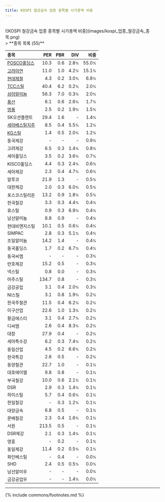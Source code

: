 ```yaml
---
title: KOSPI 철강금속 업종 종목별 시가총액 비중
---
```

<br>
![KOSPI 철강금속 업종 종목별 시가총액 비중](images/kospi_업종_철강금속_종목.png)
<br>
> **종목 목록 (55)**<a id="list"></a>

| **종목** | **PER** | **PBR** | **DIV** | **비중** |
| :------- | ------: | ------: | ------: | -------: |
| [POSCO홀딩스](/005490/) | 10.3 | 0.6 | 2.8<small>%</small> | 55.0<small>%</small> |
| [고려아연](/010130/) | 11.0 | 1.0 | 4.2<small>%</small> | 15.1<small>%</small> |
| [현대제철](/004020/) | 4.3 | 0.2 | 3.0<small>%</small> | 6.8<small>%</small> |
| [TCC스틸](/002710/) | 40.4 | 6.2 | 0.2<small>%</small> | 2.0<small>%</small> |
| [삼아알미늄](/006110/) | 56.3 | 7.0 | 0.3<small>%</small> | 2.0<small>%</small> |
| [풍산](/103140/) | 6.1 | 0.6 | 2.6<small>%</small> | 1.7<small>%</small> |
| [영풍](/000670/) | 2.5 | 0.2 | 1.9<small>%</small> | 1.5<small>%</small> |
| SK오션플랜트 | 29.4 | 1.6 | - | 1.4<small>%</small> |
| [세아베스틸지주](/001430/) | 8.5 | 0.4 | 5.5<small>%</small> | 1.2<small>%</small> |
| [KG스틸](/016380/) | 1.4 | 0.5 | 2.0<small>%</small> | 1.2<small>%</small> |
| 동국제강 | - | - | - | 0.9<small>%</small> |
| 고려제강 | 6.5 | 0.3 | 1.4<small>%</small> | 0.8<small>%</small> |
| 세아홀딩스 | 3.5 | 0.2 | 3.6<small>%</small> | 0.7<small>%</small> |
| KISCO홀딩스 | 4.4 | 0.3 | 2.4<small>%</small> | 0.6<small>%</small> |
| 세아제강 | 2.3 | 0.4 | 4.7<small>%</small> | 0.6<small>%</small> |
| 알루코 | 21.9 | 1.3 | - | 0.5<small>%</small> |
| 대한제강 | 2.0 | 0.3 | 6.0<small>%</small> | 0.5<small>%</small> |
| 포스코스틸리온 | 13.2 | 0.9 | 1.8<small>%</small> | 0.5<small>%</small> |
| 한국철강 | 3.3 | 0.3 | 4.4<small>%</small> | 0.4<small>%</small> |
| 휴스틸 | 0.9 | 0.3 | 6.9<small>%</small> | 0.4<small>%</small> |
| 남선알미늄 | 8.8 | 0.9 | - | 0.4<small>%</small> |
| 현대비앤지스틸 | 10.1 | 0.5 | 0.6<small>%</small> | 0.4<small>%</small> |
| SIMPAC | 2.8 | 0.3 | 5.1<small>%</small> | 0.4<small>%</small> |
| 조일알미늄 | 14.2 | 1.4 | - | 0.4<small>%</small> |
| 동국홀딩스 | 1.7 | 0.2 | 6.7<small>%</small> | 0.4<small>%</small> |
| 동국씨엠 | - | - | - | 0.3<small>%</small> |
| 만호제강 | 15.2 | 0.5 | - | 0.3<small>%</small> |
| 넥스틸 | 0.8 | 0.0 | - | 0.3<small>%</small> |
| 아주스틸 | 134.7 | 0.8 | - | 0.3<small>%</small> |
| 금강공업 | 3.1 | 0.4 | 2.0<small>%</small> | 0.3<small>%</small> |
| NI스틸 | 3.1 | 0.8 | 1.9<small>%</small> | 0.2<small>%</small> |
| 한국주철관 | 11.5 | 0.4 | 6.2<small>%</small> | 0.2<small>%</small> |
| 이구산업 | 22.6 | 1.0 | 1.3<small>%</small> | 0.2<small>%</small> |
| 황금에스티 | 3.1 | 0.4 | 2.7<small>%</small> | 0.2<small>%</small> |
| 디씨엠 | 2.6 | 0.4 | 8.3<small>%</small> | 0.2<small>%</small> |
| 대창 | 27.9 | 0.4 | - | 0.2<small>%</small> |
| 세아특수강 | 6.2 | 0.3 | 7.4<small>%</small> | 0.2<small>%</small> |
| 동일산업 | 4.5 | 0.2 | 6.6<small>%</small> | 0.2<small>%</small> |
| 한국특강 | 2.6 | 0.5 | - | 0.2<small>%</small> |
| 동양철관 | 22.7 | 1.0 | - | 0.1<small>%</small> |
| 대호에이엘 | 9.8 | 0.8 | - | 0.1<small>%</small> |
| 부국철강 | 10.0 | 0.6 | 2.1<small>%</small> | 0.1<small>%</small> |
| DSR | 2.9 | 0.3 | 1.4<small>%</small> | 0.1<small>%</small> |
| 하이스틸 | 5.7 | 0.4 | 0.6<small>%</small> | 0.1<small>%</small> |
| 한일철강 | - | 0.3 | 1.2<small>%</small> | 0.1<small>%</small> |
| 대양금속 | 6.8 | 0.5 | - | 0.1<small>%</small> |
| 문배철강 | 2.3 | 0.4 | 1.6<small>%</small> | 0.1<small>%</small> |
| 서원 | 213.5 | 0.5 | - | 0.1<small>%</small> |
| DSR제강 | 2.1 | 0.3 | 1.4<small>%</small> | 0.1<small>%</small> |
| 영흥 | - | 0.2 | - | 0.1<small>%</small> |
| 동일제강 | 11.4 | 0.2 | 0.5<small>%</small> | 0.1<small>%</small> |
| 화인베스틸 | - | 0.4 | - | 0.0<small>%</small> |
| SHD | 2.4 | 0.5 | 0.5<small>%</small> | 0.0<small>%</small> |
| 남선알미우 | - | - | - | 0.0<small>%</small> |
| 금강공업우 | - | - | 1.4<small>%</small> | 0.0<small>%</small> |

---
{% include commons/footnotes.md %}